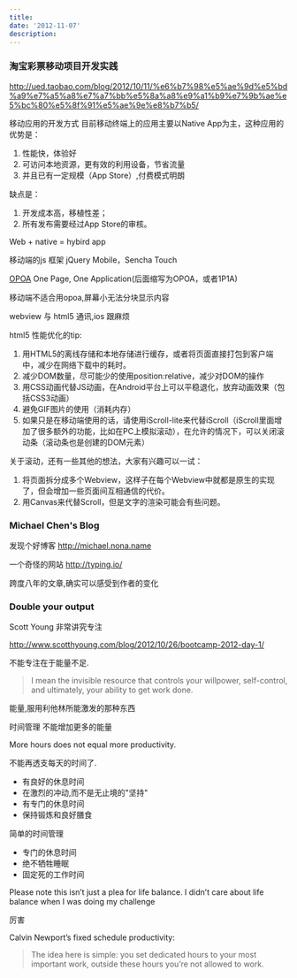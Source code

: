 ```yaml
---
title: 
date: '2012-11-07'
description:
---
```


### 淘宝彩票移动项目开发实践

http://ued.taobao.com/blog/2012/10/11/%e6%b7%98%e5%ae%9d%e5%bd%a9%e7%a5%a8%e7%a7%bb%e5%8a%a8%e9%a1%b9%e7%9b%ae%e5%bc%80%e5%8f%91%e5%ae%9e%e8%b7%b5/

移动应用的开发方式
目前移动终端上的应用主要以Native App为主，这种应用的优势是：

1. 性能快，体验好
2. 可访问本地资源，更有效的利用设备，节省流量
3. 并且已有一定规模（App Store）,付费模式明朗

缺点是：

1. 开发成本高，移植性差；
2. 所有发布需要经过App Store的审核。

Web + native = hybird app

移动端的js 框架 jQuery Mobile，Sencha Touch

[OPOA](http://michael.nona.name/archives/117/)  One Page, One Application(后面缩写为OPOA，或者1P1A)

移动端不适合用opoa,屏幕小无法分块显示内容

webview 与 html5 通讯,ios 跟麻烦

html5 性能优化的tip:

1. 用HTML5的离线存储和本地存储进行缓存，或者将页面直接打包到客户端中，减少在网络下载中的耗时。
2. 减少DOM数量，尽可能少的使用position:relative，减少对DOM的操作
3. 用CSS动画代替JS动画，在Android平台上可以平稳退化，放弃动画效果（包括CSS3动画）
4. 避免GIF图片的使用（消耗内存）
5. 如果只是在移动端使用的话，请使用iScroll-lite来代替iScroll（iScroll里面增加了很多额外的功能，比如在PC上模拟滚动），在允许的情况下，可以关闭滚动条（滚动条也是创建的DOM元素）

关于滚动，还有一些其他的想法，大家有兴趣可以一试：

1. 将页面拆分成多个Webview，这样子在每个Webview中就都是原生的实现了，但会增加一些页面间互相通信的代价。
2. 用Canvas来代替Scroll，但是文字的渲染可能会有些问题。

### Michael Chen's Blog

发现个好博客 http://michael.nona.name

一个奇怪的网站 http://typing.io/

跨度八年的文章,确实可以感受到作者的变化



### Double your output

Scott Young 非常讲究专注

http://www.scotthyoung.com/blog/2012/10/26/bootcamp-2012-day-1/

不能专注在于能量不足.

> I mean the invisible resource that controls your willpower, self-control, and ultimately, your ability to get work done.
 
 能量,服用利他林所能激发的那种东西
 
 时间管理 不能增加更多的能量
 
 More hours does not equal more productivity.
 
 不能再透支每天的时间了.

- 有良好的休息时间
- 在激烈的冲动,而不是无止境的"坚持"
- 有专门的休息时间
- 保持锻炼和良好膳食

简单的时间管理

- 专门的休息时间
- 绝不牺牲睡眠
- 固定死的工作时间


Please note this isn’t just a plea for life balance. I didn’t care about life balance when I was doing my challenge

厉害

Calvin Newport’s fixed schedule productivity:

> The idea here is simple: you set dedicated hours to your most important work, outside these hours you’re not allowed to work.


